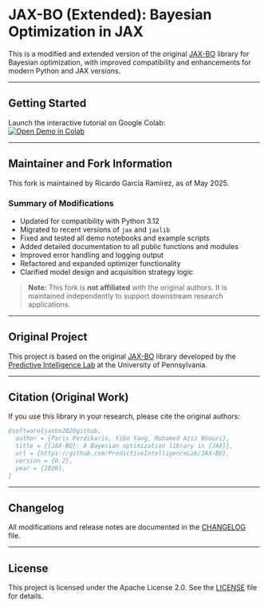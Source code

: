# JAX-BO (Extended): Bayesian Optimization in JAX

This is a modified and extended version of the original [JAX-BO](https://github.com/PredictiveIntelligenceLab/JAX-BO) library for Bayesian optimization, with improved compatibility and enhancements for modern Python and JAX versions.

---

## Getting Started

Launch the interactive tutorial on Google Colab:  
[![Open Demo in Colab](https://colab.research.google.com/assets/colab-badge.svg)](https://colab.research.google.com/github/ricardogr07/JAX-BO/blob/master/jaxbo_colab.ipynb)

---

## Maintainer and Fork Information

This fork is maintained by Ricardo García Ramírez, as of May 2025.

### Summary of Modifications

- Updated for compatibility with Python 3.12
- Migrated to recent versions of `jax` and `jaxlib`
- Fixed and tested all demo notebooks and example scripts
- Added detailed documentation to all public functions and modules
- Improved error handling and logging output
- Refactored and expanded optimizer functionality
- Clarified model design and acquisition strategy logic

> **Note:** This fork is **not affiliated** with the original authors. It is maintained independently to support downstream research applications.

---

## Original Project

This project is based on the original [JAX-BO](https://github.com/PredictiveIntelligenceLab/JAX-BO) library developed by the [Predictive Intelligence Lab](https://github.com/PredictiveIntelligenceLab) at the University of Pennsylvania.

---

## Citation (Original Work)

If you use this library in your research, please cite the original authors:

```bibtex
@software{jaxbo2020github,
  author = {Paris Perdikaris, Yibo Yang, Mohamed Aziz Bhouri},
  title = {{JAX-BO}: A Bayesian optimization library in {JAX}},
  url = {https://github.com/PredictiveIntelligenceLab/JAX-BO},
  version = {0.2},
  year = {2020},
}
```
---

## Changelog ##

All modifications and release notes are documented in the [CHANGELOG](CHANGELOG.md) file.

---
## License ##
This project is licensed under the Apache License 2.0. See the [LICENSE](LICENSE) file for details.